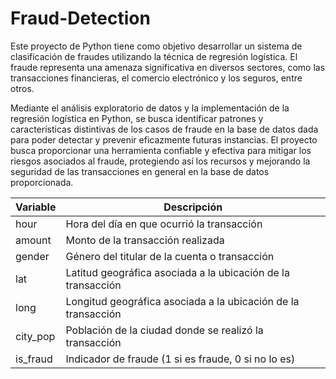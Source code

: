 # Fraud-Detection


Este proyecto de Python tiene como objetivo desarrollar un sistema de clasificación de fraudes utilizando la técnica de regresión logística. El fraude representa una amenaza significativa en diversos sectores, como las transacciones financieras, el comercio electrónico y los seguros, entre otros. 

Mediante el análisis exploratorio de datos y la implementación de la regresión logística en Python, se busca identificar patrones y características distintivas de los casos de fraude en la base de datos dada para poder detectar y prevenir eficazmente futuras instancias. El proyecto busca proporcionar una herramienta confiable y efectiva para mitigar los riesgos asociados al fraude, protegiendo así los recursos y mejorando la seguridad de las transacciones en general en la base de datos proporcionada.  


| Variable | Descripción                                            |
|----------|--------------------------------------------------------|
| hour     | Hora del día en que ocurrió la transacción             |
| amount   | Monto de la transacción realizada                       |
| gender   | Género del titular de la cuenta o transacción           |
| lat      | Latitud geográfica asociada a la ubicación de la transacción |
| long     | Longitud geográfica asociada a la ubicación de la transacción |
| city_pop | Población de la ciudad donde se realizó la transacción  |
| is_fraud | Indicador de fraude (1 si es fraude, 0 si no lo es)      |